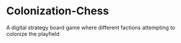 Colonization-Chess
==================

A digital strategy board game where different factions attempting to colonize the playfield
